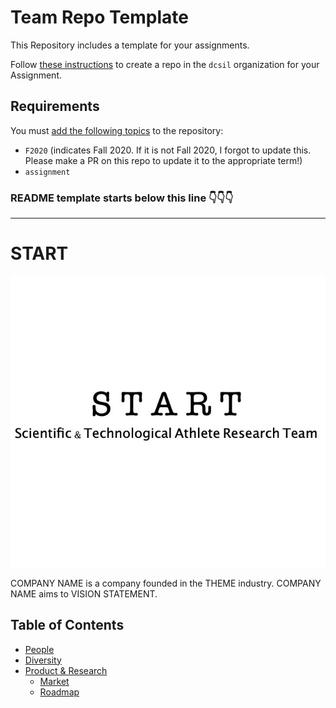 # Team Repo Template

This Repository includes a template for your assignments.

Follow [these instructions](https://help.github.com/en/articles/creating-a-repository-from-a-template) to create a repo in the `dcsil` organization for your Assignment.

## Requirements

You must [add the following topics](https://help.github.com/en/articles/classifying-your-repository-with-topics#adding-topics-to-your-repository) to the repository:

- `F2020` (indicates Fall 2020. If it is not Fall 2020, I forgot to update this. Please make a PR on this repo to update it to the appropriate term!)
- `assignment`

### README template starts below this line 👇👇👇

----

# START

<p align="center">
  <img src="./logo.png" alt="START logo"/>
</p>

COMPANY NAME is a company founded in the THEME industry. COMPANY NAME aims to VISION STATEMENT.

Table of Contents
---

- [People](./team/)
- [Diversity](./team/diversity.md)
- [Product & Research](./product_research/)
    - [Market](./product_research/market.md)
    - [Roadmap](./product_research/roadmap.md)
